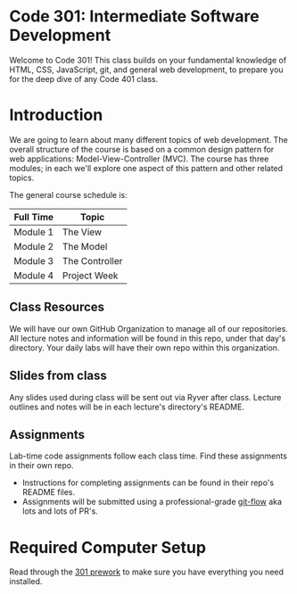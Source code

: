 # Code 301: Intermediate Software Development

Welcome to Code 301! This class builds on your fundamental knowledge of HTML, CSS, JavaScript, git, and general web development, to prepare you for the deep dive of any Code 401 class.

# Introduction

We are going to learn about many different topics of web development. The overall structure of the course is based on a common design pattern for web applications: Model-View-Controller (MVC). The course has three modules; in each we'll explore one aspect of this pattern and other related topics.

The general course schedule is:

Full Time  | Topic
-----------|---------------
Module 1     | The View
Module 2     | The Model
Module 3     | The Controller
Module 4     | Project Week

## Class Resources

We will have our own GitHub Organization to manage all of our repositories. All lecture notes and information will be found in this repo, under that day's directory. Your daily labs will have their own repo within this organization.

## Slides from class

Any slides used during class will be sent out via Ryver after class. Lecture outlines and notes will be in each lecture's directory's README.

## Assignments

Lab-time code assignments follow each class time. Find these assignments in their own repo.

- Instructions for completing assignments can be found in their repo's README files. 
- Assignments will be submitted using a professional-grade [git-flow](SUBMIT_WITH_GIT.md) aka lots and lots of PR's.

# Required Computer Setup

Read through the [301 prework](https://github.com/alchemycodelab/code-301-prework) to make sure you have everything you need installed.